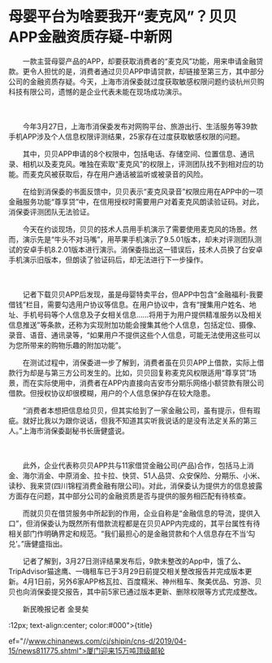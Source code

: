 # 母婴平台为啥要我开“麦克风”？贝贝APP金融资质存疑-中新网

　　一款主营母婴产品的APP，却要获取消费者的“麦克风”功能，用来申请金融贷款。更令人担忧的是，消费者通过贝贝APP申请贷款，却链接至第三方，其中部分公司的金融资质存疑。今天，上海市消保委就过度获取敏感权限问题约谈杭州贝购科技有限公司，遗憾的是企业代表未能在现场成功演示。


　　

　　今年3月27日，上海市消保委发布对网购平台、旅游出行、生活服务等39款手机APP涉及个人信息权限评测结果，25家存在过度获取敏感权限的问题。

　　其中，贝贝APP申请的8个权限中，包括电话、存储空间、位置信息、通讯录、相机以及麦克风。唯独在索取“麦克风”的权限上，评测团队找不到相对应的功能。而麦克风被获取后，存在用户通话被监听或被录音的风险。

　　在给到消保委的书面反馈中，贝贝表示“麦克风录音”权限应用在APP中的一项金融服务功能“尊享贷”中，在信用授权时需要用户对着麦克风朗读验证码。对此，消保委评测团队无法验证。

　　今天在约谈现场，贝贝的技术人员用手机演示了需要使用麦克风的场景。然而，演示先是“牛头不对马嘴”，用苹果手机演示了9.5.01版本，却未对评测团队测试的安卓手机8.2.01版本进行演示。消保委指出这一错误后，技术人员换了台安卓手机演示旧版本，但朗读了验证码后，却无法进行下一步操作。


　　

　　记者下载贝贝APP后发现，虽是母婴特卖平台，但APP中包含“金融福利-我要借钱”栏目，需要勾选用户协议等信息。在用户协议中，含有“搜集用户姓名、地址、手机号码等个人信息及子女相关信息……将用于为用户提供精准服务以及相关信息推送”等条款，还称为实现附加功能会搜集其他个人信息，包括定位、摄像、录音、语音、通讯录等，“如果用户不提供这些个人信息，可能无法使用这些可以为您所带来的购物乐趣的附加功能”。

　　在测试过程中，消保委进一步了解到，消费者虽在贝贝APP上借款，实际上借款行为却是与第三方公司发生的。比如，贝贝回复称麦克风权限适用“尊享贷”场景，而在实际使用中，消费者在APP内直接向吉安市分期乐网络小额贷款有限公司借款。但授权协议却很模糊，用户的个人信息保护存在较大隐患。

　　“消费者本想把信息给贝贝，但其实给到了一家金融公司，虽有提示，但有瑕疵。就好比我以为跟你说话，但我不知道其实听我说话的是没有法定关系的第三人。”上海市消保委副秘书长唐健盛说。


　　

　　此外，企业代表称贝贝APP共与11家借贷金融公司(产品)合作，包括马上消金、海尔消金、中原消金、拉卡拉、快贷、51人品贷、众安保险、分期乐、小米、读秒、我来贷(四川锦程消费金融有限公司)。对此，消保委认为提供方的信息披露方面存在问题，其中部分公司的金融资质是否与提供的服务相匹配有待核查。

　　而就贝贝在借贷服务中所起到的作用，企业自称是“金融信息的导流，提供入口”，但消保委认为既然所有借款流程都是在贝贝APP内完成的，其平台属性有待相关部门作明确界定和规范。“我们最担心的是金融贷款和个人信息存在不当‘勾兑’。”唐健盛指出。


　　记者了解到，3月27日测评结果发布后，9款未整改的App中，饿了么、TripAdvisor猫途鹰、一嗨租车已于3月29日前提交相关整改报告并完成版本更新。4月1日前，另外6家APP格瓦拉、百度糯米、神州租车、聚美优品、穷游、贝贝也向消保委提交报告，其中前5家已通过版本更新、删除权限等方式完成整改。

　　新民晚报记者 金旻矣

:12px; text-align:center; color:#000">{title}

ef="//www.chinanews.com/cj/shipin/cns-d/2019/04-15/news811775.shtml">厦门迎来15万吨顶级邮轮
